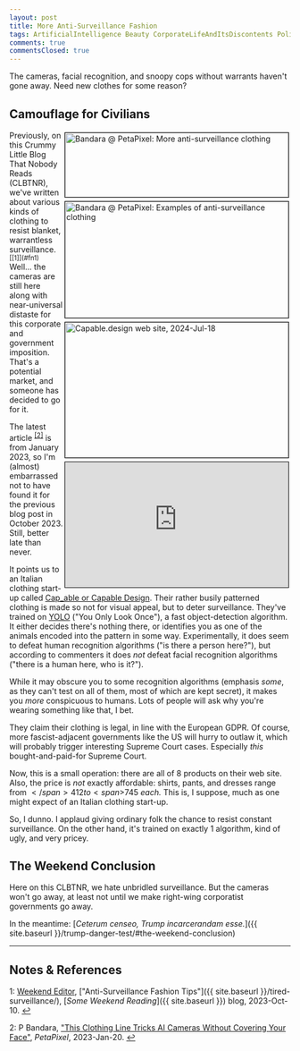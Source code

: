 ```yaml
---
layout: post
title: More Anti-Surveillance Fashion
tags: ArtificialIntelligence Beauty CorporateLifeAndItsDiscontents Politics Sadness TheDivineMadness &Gammad;&Tau;&Phi;
comments: true
commentsClosed: true
---
```


The cameras, facial recognition, and snoopy cops without warrants haven't gone away.  Need
new clothes for some reason?  


## Camouflage for Civilians  

<img src="{{ site.baseurl }}/images/2024-07-18-more-surv-fashion-peta-1.jpg" width="400" height="115" alt="Bandara @ PetaPixel: More anti-surveillance clothing" title="Bandara @ PetaPixel: More anti-surveillance clothing" style="float: right; margin: 3px 3px 3px 3px; border: 1px solid #000000;">
<img src="{{ site.baseurl }}/images/2024-07-18-more-surv-fashion-peta-2.jpg" width="400" height="208" alt="Bandara @ PetaPixel: Examples of anti-surveillance clothing" title="Bandara @ PetaPixel: Examples of anti-surveillance clothing" style="float: right; margin: 3px 3px 3px 3px; border: 1px solid #000000;">
<img src="{{ site.baseurl }}/images/2024-07-18-more-surv-fashion-cap-1.jpg" width="400" height="242" alt="Capable.design web site, 2024-Jul-18" title="Capable.design web site, 2024-Jul-18" style="float: right; margin: 3px 3px 3px 3px; border: 1px solid #000000;">
<iframe width="400" height="224" src="https://www.youtube.com/embed/_h8HwGFP0Bk?si=kFWi7ItQ9VOVkTRR" allow="accelerometer; encrypted-media; gyroscope; picture-in-picture" allowfullscreen style="float: right; margin: 3px 3px 3px 3px; border: 1px solid #000000;"></iframe>
Previously, on this Crummy Little Blog That Nobody Reads (CLBTNR), we've written about
various kinds of clothing to resist blanket, warrantless
surveillance. <sup id="fn1a">[[1]](#fn1)</sup>  Well&hellip; the cameras are still here
along with near-universal distaste for this corporate and government imposition.  That's a
potential market, and someone has decided to go for it.  

The latest article <sup id="fn2a">[[2]](#fn2)</sup> is from January 2023, so I'm (almost)
embarrassed not to have found it for the previous blog post in October 2023.  Still, better
late than never.  

It points us to an Italian clothing start-up called
[Cap_able or Capable Design](https://www.capable.design/).  Their rather busily
patterned clothing is made so not for visual appeal, but to deter surveillance.  They've
trained on [YOLO](https://pjreddie.com/darknet/yolo/) ("You Only Look Once"), a fast
object-detection algorithm.  It either decides there's nothing there, or identifies you as
one of the animals encoded into the pattern in some way.  Experimentally, it does seem to
defeat human recognition algorithms ("is there a person here?"), but according to
commenters it does _not_ defeat facial recognition algorithms ("there is a human here, who
is it?").  

While it may obscure you to some recognition algorithms (emphasis _some_, as they
can't test on all of them, most of which are kept secret), it makes you _more_ conspicuous
to humans.  Lots of people will ask why you're wearing something like that, I bet.  

They claim their clothing is legal, in line with the European GDPR.  Of course, more
fascist-adjacent governments like the US will hurry to outlaw it, which will probably
trigger interesting Supreme Court cases.  Especially _this_ bought-and-paid-for Supreme
Court.  

Now, this is a small operation: there are all of 8 products on their web site.  Also, the
price is _not_ exactly affordable: shirts, pants, and dresses range from <span>$</span>412
to <span>$</span>745 _each._  This is, I suppose, much as one might expect of an Italian
clothing start-up.  

So, I dunno.  I applaud giving ordinary folk the chance to resist constant surveillance.
On the other hand, it's trained on exactly 1 algorithm, kind of ugly, and very pricey.  


## The Weekend Conclusion  

Here on this CLBTNR, we hate unbridled surveillance.  But the cameras won't go away, at
least not until we make right-wing corporatist governments go away.  

In the meantime: [_Ceterum censeo, Trump incarcerandam esse._]({{ site.baseurl }}/trump-danger-test/#the-weekend-conclusion)  

---

## Notes &amp; References  

<!--
<sup id="fn1a">[[1]](#fn1)</sup>

<a id="fn1">1</a>: ***, ["***"](***), *** DOI: [***](***). [↩](#fn1a)  

<a href="{{ site.baseurl }}/images/***">
  <img src="{{ site.baseurl }}/images/***" width="400" height="***" alt="***" title="***" style="float: right; margin: 3px 3px 3px 3px; border: 1px solid #000000;">
</a>

<a href="***">
  <img src="{{ site.baseurl }}/images/***" width="550" height="***" alt="***" title="***" style="margin: 3px 3px 3px 3px; border: 1px solid #000000;">
</a>

<iframe width="400" height="224" src="***" allow="accelerometer; encrypted-media; gyroscope; picture-in-picture" allowfullscreen style="float: right; margin: 3px 3px 3px 3px; border: 1px solid #000000;"></iframe>
-->

<a id="fn1">1</a>: [Weekend Editor](mailto:SomeWeekendReadingEditor@gmail.com), ["Anti-Surveillance Fashion Tips"]({{ site.baseurl }}/tired-surveillance/), [_Some Weekend Reading_]({{ site.baseurl }}) blog, 2023-Oct-10. [↩](#fn1a)  

<a id="fn2">2</a>: P Bandara, ["This Clothing Line Tricks AI Cameras Without Covering Your Face"](https://petapixel.com/2023/01/20/this-clothing-line-tricks-ai-cameras-without-covering-your-face/), _PetaPixel_, 2023-Jan-20. [↩](#fn2a)  
